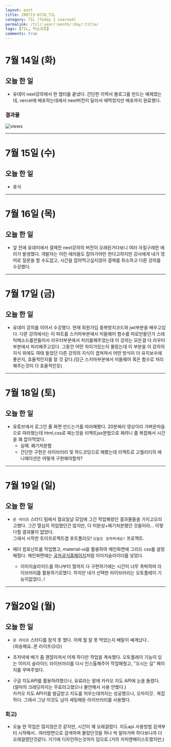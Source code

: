```yaml
---
layout: post
title: 200713-0720_TIL
category: TIL (Today I Learned)
permalink: /til/:year/:month/:day/:title/
tags: [TIL, 학습과정]
comments: true
---
```


# 7월 14일 (화)

## 오늘 한 일

- 유데미 next강의에서 한 챕터를 끝냈다. 간단한 이력서 블로그를 만드는 예제였는데, vercel에 배포하는데에서 next버전이 달라서 애먹었지만 배포까지 완료했다.

### 결과물

<img src="https://media.vlpt.us/images/wndtlr1024/post/bba13804-0e65-4f23-847a-97afe16d1bc1/image.png" alt="views" />

---

# 7월 15일 (수)

## 오늘 한 일

- 휴식

---

# 7월 16일 (목)

## 오늘 한 일

- 앞 전에 유데미에서 결제한 next강의의 버전이 오래된거다보니 여러 자질구레한 에러가 발생했다. 개발자는 이런 에러들도 잡아가야만 한다고하지만 강사에게 내가 영어로 질문을 할 수도없고, 시간을 잡아먹고싶지않아 결제를 취소하고 다른 강의를 수강했다.

---

# 7월 17일 (금)

## 오늘 한 일

- 유데미 강의를 이어서 수강했다. 현재 회원가입 중복방지코드와 jwt부분을 배우고있다. 다른 강의에서는 이 파트를 스키마부분에서 미들웨어 함수를 따로만들던가 스테틱메소드를만들어서 라우터부분에서 처리를해주었는데 이 강의는 모든걸 다 라우터부분에서 처리해주고있다. 그동안 어떤 차이가있는지 몰랐는데 이 부분을 이 강의의 지식 외에도 여태 들었던 다른 강의의 지식이 겹쳐져서 어떤 방식이 더 유지보수에 좋은지, 효율적인지를 알 것 같다.(당근 스키마부분에서 미들웨어 혹은 함수로 처리해주는것이 더 효율적인듯)

---

# 7월 18일 (토)

## 오늘 한 일

- 유튜브에서 로그인 폼 화면 만드는거를 따라해봤다. 20분짜리 영상이라 가벼운마음으로 따라했는데 html,css로 짜는것을 리액트jsx문법으로 짜려니 좀 복잡해서 시간을 꽤 잡아먹었다.
  - 실패. 폐기처분함
  - 간단한 구현은 라이브러리 및 하드코딩으로 해봤는데 리액트로 고퀄리티의 애니메이션은 어떻게 구현해야할까?

---

# 7월 19일 (일)

## 오늘 한 일

- `문 라이프` 스터디 팀에서 월요일날 모임에 그간 작업해왔던 결과물들을 가지고오라고했다. 그간 열심히 작업했던건 많지만, 다 미완성+페기처분했던 것들이라... 이렇다할 결과물이 없었다. <br/>
  그래서 시작한 토이프로젝트겸 포트폴리오! `오늘도 공차하세요!` 프로젝트.

- 헤더 컴포넌트를 작업했고, material-ui을 활용하여 메인화면에 그리드 css를 설정해줬다. 메인화면에는 [공차공식홈페이지](http://www.gong-cha.co.kr/brand/)처럼 이미지슬라이더를 넣었다.
  - 이미지슬라이드를 하나부터 열까지 다 구현하기에는 시간이 너무 촉박하여 라이브러리를 활용하기로했다. 하지만 내가 선택한 라이브러리는 오토플레이 기능이없었다..!

---

# 7월20일 (월)

## 오늘 한 일

- `문 라이프` 스터디를 참석 못 했다. 어제 뭘 잘 못 먹었는지 배탈이 쎄게났다..<br>
  (죄송해요..문 라이프😥😥)

- 초저녁에 배가 좀 괜찮아져서 어제 하다만 작업을 계속했다. 오토플레이 기능이 있는 이미지 슬라이드 라이브러리를 다시 인스톨해주어 작업해줬고, "오시는 길" 페이지를 꾸며주었다.

- 구글 지도API를 활용하려했으나, 유료라는 말에 카카오 지도 API에 눈을 돌렸다.<br>
  (얼마의 크레딧까지는 무료라고했으나 불안해서 사용 안했다.)<br>
  카카오 지도 API키를 발급받고 지도를 띄우는데까지는 성공했으나, 오마이갓.. 복잡하다. 그래서 그냥 이것도 남이 세팅해둔 라이브러리를 사용했다.

### 회고)

- 오늘 한 작업은 많지않은것 같지만, 시간이 꽤 오래걸렸다. 지도api 사용방법 검색부터 시작해서.. 여러방면으로 검색하며 몰랐던것을 하나 씩 알아가며 하다보니까 더 오래걸렸던것같다. 거기에 디자인하는것까지 덤으로.(거의 카피앤페이스트했지만;)
